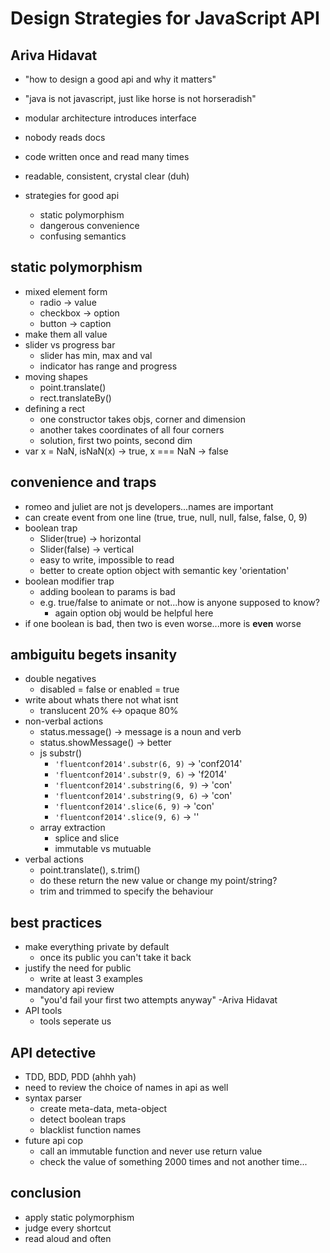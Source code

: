 # Design Strategies for JavaScript API
## Ariva Hidavat

- "how to design a good api and why it matters"
- "java is not javascript, just like horse is not horseradish"
- modular architecture introduces interface
- nobody reads docs
- code written once and read many times
- readable, consistent, crystal clear (duh)

- strategies for good api
  - static polymorphism
  - dangerous convenience
  - confusing semantics

## static polymorphism
- mixed element form
  - radio -> value
  - checkbox -> option
  - button -> caption
- make them all value
- slider vs progress bar
  - slider has min, max and val
  - indicator has range and progress
- moving shapes
  - point.translate()
  - rect.translateBy()
- defining a rect
  - one constructor takes objs, corner and dimension
  - another takes coordinates of all four corners
  - solution, first two points, second dim
- var x = NaN, isNaN(x) -> true, x === NaN -> false

## convenience and traps
- romeo and juliet are not js developers...names are important
- can create event from one line (true, true, null, null, false, false, 0, 9)
- boolean trap
  - Slider(true) -> horizontal
  - Slider(false) -> vertical
  - easy to write, impossible to read
  - better to create option object with semantic key 'orientation'
- boolean modifier trap
  - adding boolean to params is bad
  - e.g. true/false to animate or not...how is anyone supposed to know?
    - again option obj would be helpful here
- if one boolean is bad, then two is even worse...more is **even** worse

## ambiguitu begets insanity
- double negatives
  - disabled = false or enabled = true
- write about whats there not what isnt
  - translucent 20% <-> opaque 80%
- non-verbal actions
  - status.message()     -> message is a noun and verb
  - status.showMessage() -> better
  - js substr()
    - `'fluentconf2014'.substr(6, 9)` -> 'conf2014'
    - `'fluentconf2014'.substr(9, 6)` -> 'f2014'
    - `'fluentconf2014'.substring(6, 9)` -> 'con'
    - `'fluentconf2014'.substring(9, 6)` -> 'con'
    - `'fluentconf2014'.slice(6, 9)` -> 'con'
    - `'fluentconf2014'.slice(9, 6)` -> ''
  - array extraction
    - splice and slice
    - immutable vs mutuable
- verbal actions
  - point.translate(), s.trim()
  - do these return the new value or change my point/string?
  - trim and trimmed to specify the behaviour

## best practices
- make everything private by default
  - once its public you can't take it back
- justify the need for public
  - write at least 3 examples
- mandatory api review
  - "you'd fail your first two attempts anyway" -Ariva Hidavat
- API tools
  - tools seperate us

## API detective
- TDD, BDD, PDD (ahhh yah)
- need to review the choice of names in api as well
- syntax parser
  - create meta-data, meta-object
  - detect boolean traps
  - blacklist function names
- future api cop
  - call an immutable function and never use return value
  - check the value of something 2000 times and not another time...

## conclusion
- apply static polymorphism
- judge every shortcut
- read aloud and often